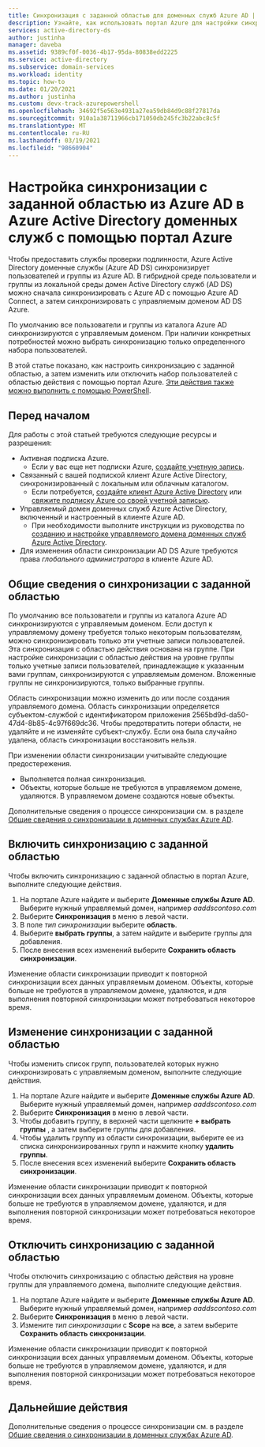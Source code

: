 ```yaml
---
title: Синхронизация с заданной областью для доменных служб Azure AD | Документация Майкрософт
description: Узнайте, как использовать портал Azure для настройки синхронизации с заданной областью из Azure AD в управляемый домен доменных служб Azure Active Directory.
services: active-directory-ds
author: justinha
manager: daveba
ms.assetid: 9389cf0f-0036-4b17-95da-80838edd2225
ms.service: active-directory
ms.subservice: domain-services
ms.workload: identity
ms.topic: how-to
ms.date: 01/20/2021
ms.author: justinha
ms.custom: devx-track-azurepowershell
ms.openlocfilehash: 34692f5e563e4931a27ea59db84d9c88f27817da
ms.sourcegitcommit: 910a1a38711966cb171050db245fc3b22abc8c5f
ms.translationtype: MT
ms.contentlocale: ru-RU
ms.lasthandoff: 03/19/2021
ms.locfileid: "98660904"
---
```

# <a name="configure-scoped-synchronization-from-azure-ad-to-azure-active-directory-domain-services-using-the-azure-portal"></a>Настройка синхронизации с заданной областью из Azure AD в Azure Active Directory доменных служб с помощью портал Azure

Чтобы предоставить службы проверки подлинности, Azure Active Directory доменные службы (Azure AD DS) синхронизирует пользователей и группы из Azure AD. В гибридной среде пользователи и группы из локальной среды домен Active Directory служб (AD DS) можно сначала синхронизировать с Azure AD с помощью Azure AD Connect, а затем синхронизировать с управляемым доменом AD DS Azure.

По умолчанию все пользователи и группы из каталога Azure AD синхронизируются с управляемым доменом. При наличии конкретных потребностей можно выбрать синхронизацию только определенного набора пользователей.

В этой статье показано, как настроить синхронизацию с заданной областью, а затем изменить или отключить набор пользователей с областью действия с помощью портал Azure. [Эти действия также можно выполнить с помощью PowerShell][scoped-sync-powershell].

## <a name="before-you-begin"></a>Перед началом

Для работы с этой статьей требуются следующие ресурсы и разрешения:

* Активная подписка Azure.
    * Если у вас еще нет подписки Azure, [создайте учетную запись](https://azure.microsoft.com/free/?WT.mc_id=A261C142F).
* Связанный с вашей подпиской клиент Azure Active Directory, синхронизированный с локальным или облачным каталогом.
    * Если потребуется, [создайте клиент Azure Active Directory][create-azure-ad-tenant] или [свяжите подписку Azure со своей учетной записью][associate-azure-ad-tenant].
* Управляемый домен доменных служб Azure Active Directory, включенный и настроенный в клиенте Azure AD.
    * При необходимости выполните инструкции из руководства по [созданию и настройке управляемого домена доменных служб Azure Active Directory][tutorial-create-instance].
* Для изменения области синхронизации AD DS Azure требуются права *глобального администратора* в клиенте Azure AD.

## <a name="scoped-synchronization-overview"></a>Общие сведения о синхронизации с заданной областью

По умолчанию все пользователи и группы из каталога Azure AD синхронизируются с управляемым доменом. Если доступ к управляемому домену требуется только некоторым пользователям, можно синхронизировать только эти учетные записи пользователей. Эта синхронизация с областью действия основана на группе. При настройке синхронизации с областью действия на уровне группы только учетные записи пользователей, принадлежащие к указанным вами группам, синхронизируются с управляемым доменом. Вложенные группы не синхронизируются, только выбранные группы.

Область синхронизации можно изменить до или после создания управляемого домена. Область синхронизации определяется субъектом-службой с идентификатором приложения 2565bd9d-da50-47d4-8b85-4c97f669dc36. Чтобы предотвратить потери области, не удаляйте и не изменяйте субъект-службу. Если она была случайно удалена, область синхронизации восстановить нельзя. 

При изменении области синхронизации учитывайте следующие предостережения.

- Выполняется полная синхронизация.
- Объекты, которые больше не требуются в управляемом домене, удаляются. В управляемом домене создаются новые объекты.

Дополнительные сведения о процессе синхронизации см. в разделе [Общие сведения о синхронизации в доменных службах Azure AD][concepts-sync].

## <a name="enable-scoped-synchronization"></a>Включить синхронизацию с заданной областью

Чтобы включить синхронизацию с заданной областью в портал Azure, выполните следующие действия.

1. На портале Azure найдите и выберите **Доменные службы Azure AD**. Выберите нужный управляемый домен, например *aaddscontoso.com*
1. Выберите **Синхронизация** в меню в левой части.
1. В поле *тип синхронизации* выберите **область**.
1. Выберите **выбрать группы**, а затем найдите и выберите группы для добавления.
1. После внесения всех изменений выберите **Сохранить область синхронизации**.

Изменение области синхронизации приводит к повторной синхронизации всех данных управляемым доменом. Объекты, которые больше не требуются в управляемом домене, удаляются, и для выполнения повторной синхронизации может потребоваться некоторое время.

## <a name="modify-scoped-synchronization"></a>Изменение синхронизации с заданной областью

Чтобы изменить список групп, пользователей которых нужно синхронизировать с управляемым доменом, выполните следующие действия.

1. На портале Azure найдите и выберите **Доменные службы Azure AD**. Выберите нужный управляемый домен, например *aaddscontoso.com*
1. Выберите **Синхронизация** в меню в левой части.
1. Чтобы добавить группу, в верхней части щелкните **+ выбрать группы** , а затем выберите группы для добавления.
1. Чтобы удалить группу из области синхронизации, выберите ее из списка синхронизированных групп и нажмите кнопку **удалить группы**.
1. После внесения всех изменений выберите **Сохранить область синхронизации**.

Изменение области синхронизации приводит к повторной синхронизации всех данных управляемым доменом. Объекты, которые больше не требуются в управляемом домене, удаляются, и для выполнения повторной синхронизации может потребоваться некоторое время.

## <a name="disable-scoped-synchronization"></a>Отключить синхронизацию с заданной областью

Чтобы отключить синхронизацию с областью действия на уровне группы для управляемого домена, выполните следующие действия.

1. На портале Azure найдите и выберите **Доменные службы Azure AD**. Выберите нужный управляемый домен, например *aaddscontoso.com*
1. Выберите **Синхронизация** в меню в левой части.
1. Измените *тип синхронизации* с **Scope** на **все**, а затем выберите **Сохранить область синхронизации**.

Изменение области синхронизации приводит к повторной синхронизации всех данных управляемым доменом. Объекты, которые больше не требуются в управляемом домене, удаляются, и для выполнения повторной синхронизации может потребоваться некоторое время.

## <a name="next-steps"></a>Дальнейшие действия

Дополнительные сведения о процессе синхронизации см. в разделе [Общие сведения о синхронизации в доменных службах Azure AD][concepts-sync].

<!-- INTERNAL LINKS -->
[scoped-sync-powershell]: powershell-scoped-synchronization.md
[concepts-sync]: synchronization.md
[tutorial-create-instance]: tutorial-create-instance.md
[create-azure-ad-tenant]: ../active-directory/fundamentals/sign-up-organization.md
[associate-azure-ad-tenant]: ../active-directory/fundamentals/active-directory-how-subscriptions-associated-directory.md
